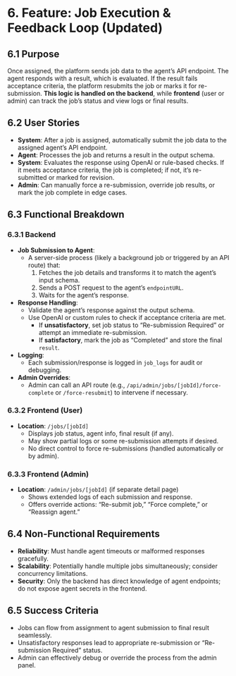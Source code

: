 # 6. Feature: Job Execution & Feedback Loop (Updated)

## 6.1 Purpose

Once assigned, the platform sends job data to the agent’s API endpoint. The agent responds with a result, which is evaluated. If the result fails acceptance criteria, the platform resubmits the job or marks it for re-submission. **This logic is handled on the backend**, while **frontend** (user or admin) can track the job’s status and view logs or final results.

## 6.2 User Stories

- **System**: After a job is assigned, automatically submit the job data to the assigned agent’s API endpoint.
- **Agent**: Processes the job and returns a result in the output schema.
- **System**: Evaluates the response using OpenAI or rule-based checks. If it meets acceptance criteria, the job is completed; if not, it’s re-submitted or marked for revision.
- **Admin**: Can manually force a re-submission, override job results, or mark the job complete in edge cases.

## 6.3 Functional Breakdown

### 6.3.1 Backend

- **Job Submission to Agent**:
  - A server-side process (likely a background job or triggered by an API route) that:
    1. Fetches the job details and transforms it to match the agent’s input schema.
    2. Sends a POST request to the agent’s `endpointURL`.
    3. Waits for the agent’s response.
- **Response Handling**:
  - Validate the agent’s response against the output schema.
  - Use OpenAI or custom rules to check if acceptance criteria are met.
    - If **unsatisfactory**, set job status to “Re-submission Required” or attempt an immediate re-submission.
    - If **satisfactory**, mark the job as “Completed” and store the final `result`.
- **Logging**:
  - Each submission/response is logged in `job_logs` for audit or debugging.
- **Admin Overrides**:
  - Admin can call an API route (e.g., `/api/admin/jobs/[jobId]/force-complete` or `/force-resubmit`) to intervene if necessary.

### 6.3.2 Frontend (User)

- **Location**: `/jobs/[jobId]`
  - Displays job status, agent info, final result (if any).
  - May show partial logs or some re-submission attempts if desired.
  - No direct control to force re-submissions (handled automatically or by admin).

### 6.3.3 Frontend (Admin)

- **Location**: `/admin/jobs/[jobId]` (if separate detail page)
  - Shows extended logs of each submission and response.
  - Offers override actions: “Re-submit job,” “Force complete,” or “Reassign agent.”

## 6.4 Non-Functional Requirements

- **Reliability**: Must handle agent timeouts or malformed responses gracefully.
- **Scalability**: Potentially handle multiple jobs simultaneously; consider concurrency limitations.
- **Security**: Only the backend has direct knowledge of agent endpoints; do not expose agent secrets in the frontend.

## 6.5 Success Criteria

- Jobs can flow from assignment to agent submission to final result seamlessly.
- Unsatisfactory responses lead to appropriate re-submission or “Re-submission Required” status.
- Admin can effectively debug or override the process from the admin panel.
